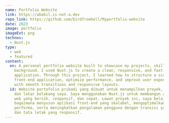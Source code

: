 ```yaml
---
name: Portfolio Website
link: https://ababil.is-not-a.dev
repo_link: https://github.com/birdfromhell/Myportfolio-website
date: 2023
image: portfolio
imageExt: png
technos:
  - Nuxt.js
type:
  - web
  - featured
content:
  en: A personal portfolio website built to showcase my projects, skills, and
    background. I used Nuxt.js to create a clean, responsive, and fast web
    application. Through this project, I learned how to structure a scalable
    front-end application, optimize performance, and improve user experience
    with smooth transitions and responsive layouts.
  id: Website portofolio pribadi yang dibuat untuk menampilkan proyek, keahlian,
    dan latar belakang saya. Saya menggunakan Nuxt.js untuk membangun aplikasi
    web yang bersih, responsif, dan cepat. Lewat proyek ini, saya belajar
    bagaimana menyusun aplikasi front-end yang skalabel, mengoptimalkan
    performa, serta meningkatkan pengalaman pengguna dengan transisi yang halus
    dan tata letak yang responsif.
---
```

